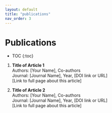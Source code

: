 ```yaml
---
layout: default
title: "publications"
nav_order: 3
---
```


# Publications

* TOC
{:toc}

1. **Title of Article 1**  
   Authors: [Your Name], Co-authors  
   Journal: [Journal Name], Year, [DOI link or URL]  
   [Link to full page about this article]

2. **Title of Article 2**  
   Authors: [Your Name], Co-authors  
   Journal: [Journal Name], Year, [DOI link or URL]  
   [Link to full page about this article]